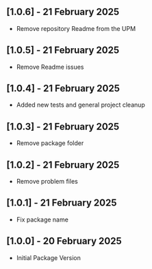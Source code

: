 ## [1.0.6] - 21 February 2025
 - Remove repository Readme from the UPM

## [1.0.5] - 21 February 2025
 - Remove Readme issues

## [1.0.4] - 21 February 2025
 - Added new tests and general project cleanup

## [1.0.3] - 21 February 2025
 - Remove package folder

## [1.0.2] - 21 February 2025
 - Remove problem files

## [1.0.1] - 21 February 2025
 - Fix package name

## [1.0.0] - 20 February 2025
 - Initial Package Version